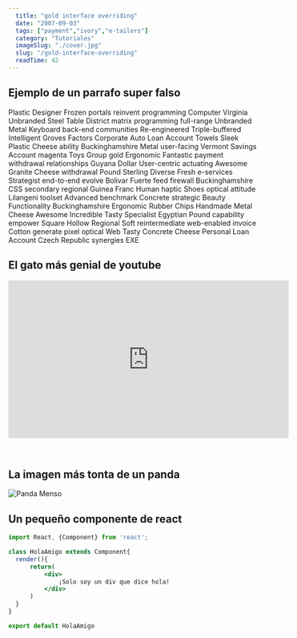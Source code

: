 ```yaml
---
  title: "gold interface overriding"
  date: "2007-09-03"
  tags: ["payment","ivory","e-tailers"]
  category: "Tutoriales"
  imageSlug: "./cover.jpg"
  slug: "/gold-interface-overriding"
  readTime: 42
---
```


## Ejemplo de un parrafo super falso
Plastic Designer Frozen portals reinvent programming Computer Virginia Unbranded Steel Table District matrix programming full-range Unbranded Metal Keyboard back-end communities Re-engineered Triple-buffered Intelligent Groves Factors Corporate Auto Loan Account Towels Sleek Plastic Cheese ability Buckinghamshire Metal user-facing Vermont Savings Account magenta Toys Group gold Ergonomic Fantastic payment withdrawal relationships Guyana Dollar User-centric actuating Awesome Granite Cheese withdrawal Pound Sterling Diverse Fresh e-services Strategist end-to-end evolve Bolivar Fuerte feed firewall Buckinghamshire CSS secondary regional Guinea Franc Human haptic Shoes optical attitude Lilangeni toolset Advanced benchmark Concrete strategic Beauty Functionality Buckinghamshire Ergonomic Rubber Chips Handmade Metal Cheese Awesome Incredible Tasty Specialist Egyptian Pound capability empower Square Hollow Regional Soft reintermediate web-enabled invoice Cotton generate pixel optical Web Tasty Concrete Cheese Personal Loan Account Czech Republic synergies EXE

## El gato más genial de youtube
<iframe width="560" height="315" src="https://www.youtube.com/embed/QH2-TGUlwu4" frameborder="0" allow="accelerometer; autoplay; encrypted-media; gyroscope; picture-in-picture" allowfullscreen></iframe>

&nbsp;
## La imagen más tonta de un panda

![Panda Menso](https://enlaescuela.elnortedecastilla.es/2016/img/noticias/2016/11/582f25a1e3044__550x550.jpg)

## Un pequeño componente de react

```jsx
import React, {Component} from 'react';

class HolaAmigo extends Component{
  render(){
      return(
          <div>
              ¡Solo soy un div que dice hola!
          </div>
      )
  }
}

export default HolaAmigo
```
